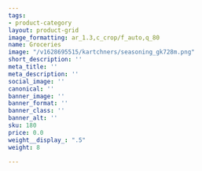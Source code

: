 ```yaml
---
tags:
- product-category
layout: product-grid
image_formatting: ar_1.3,c_crop/f_auto,q_80
name: Groceries
image: "/v1628695515/kartchners/seasoning_gk728m.png"
short_description: ''
meta_title: ''
meta_description: ''
social_image: ''
canonical: ''
banner_image: ''
banner_format: ''
banner_class: ''
banner_alt: ''
sku: 180
price: 0.0
weight__display_: ".5"
weight: 8

---
```

